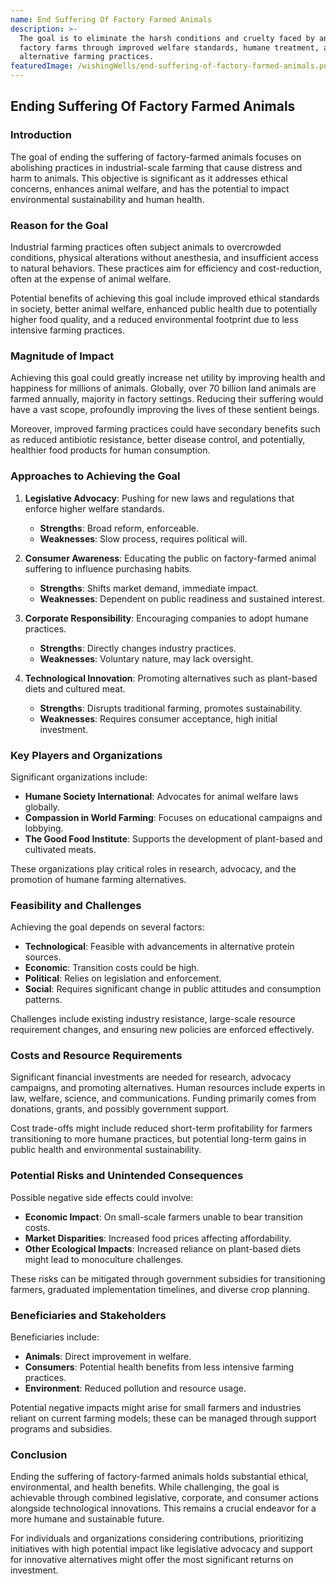 ```yaml
---
name: End Suffering Of Factory Farmed Animals
description: >-
  The goal is to eliminate the harsh conditions and cruelty faced by animals in
  factory farms through improved welfare standards, humane treatment, and
  alternative farming practices.
featuredImage: /wishingWells/end-suffering-of-factory-farmed-animals.png
---
```

## Ending Suffering Of Factory Farmed Animals

### Introduction
The goal of ending the suffering of factory-farmed animals focuses on abolishing practices in industrial-scale farming that cause distress and harm to animals. This objective is significant as it addresses ethical concerns, enhances animal welfare, and has the potential to impact environmental sustainability and human health.

### Reason for the Goal
Industrial farming practices often subject animals to overcrowded conditions, physical alterations without anesthesia, and insufficient access to natural behaviors. These practices aim for efficiency and cost-reduction, often at the expense of animal welfare.

Potential benefits of achieving this goal include improved ethical standards in society, better animal welfare, enhanced public health due to potentially higher food quality, and a reduced environmental footprint due to less intensive farming practices.

### Magnitude of Impact
Achieving this goal could greatly increase net utility by improving health and happiness for millions of animals. Globally, over 70 billion land animals are farmed annually, majority in factory settings. Reducing their suffering would have a vast scope, profoundly improving the lives of these sentient beings.

Moreover, improved farming practices could have secondary benefits such as reduced antibiotic resistance, better disease control, and potentially, healthier food products for human consumption.

### Approaches to Achieving the Goal
1. **Legislative Advocacy**: Pushing for new laws and regulations that enforce higher welfare standards.
   - **Strengths**: Broad reform, enforceable.
   - **Weaknesses**: Slow process, requires political will.
  
2. **Consumer Awareness**: Educating the public on factory-farmed animal suffering to influence purchasing habits.
   - **Strengths**: Shifts market demand, immediate impact.
   - **Weaknesses**: Dependent on public readiness and sustained interest.

3. **Corporate Responsibility**: Encouraging companies to adopt humane practices.
   - **Strengths**: Directly changes industry practices.
   - **Weaknesses**: Voluntary nature, may lack oversight.

4. **Technological Innovation**: Promoting alternatives such as plant-based diets and cultured meat.
   - **Strengths**: Disrupts traditional farming, promotes sustainability.
   - **Weaknesses**: Requires consumer acceptance, high initial investment.

### Key Players and Organizations
Significant organizations include:
- **Humane Society International**: Advocates for animal welfare laws globally.
- **Compassion in World Farming**: Focuses on educational campaigns and lobbying.
- **The Good Food Institute**: Supports the development of plant-based and cultivated meats.
  
These organizations play critical roles in research, advocacy, and the promotion of humane farming alternatives.

### Feasibility and Challenges
Achieving the goal depends on several factors:
- **Technological**: Feasible with advancements in alternative protein sources.
- **Economic**: Transition costs could be high.
- **Political**: Relies on legislation and enforcement.
- **Social**: Requires significant change in public attitudes and consumption patterns.

Challenges include existing industry resistance, large-scale resource requirement changes, and ensuring new policies are enforced effectively.

### Costs and Resource Requirements
Significant financial investments are needed for research, advocacy campaigns, and promoting alternatives. Human resources include experts in law, welfare, science, and communications. Funding primarily comes from donations, grants, and possibly government support.

Cost trade-offs might include reduced short-term profitability for farmers transitioning to more humane practices, but potential long-term gains in public health and environmental sustainability.

### Potential Risks and Unintended Consequences
Possible negative side effects could involve:
- **Economic Impact**: On small-scale farmers unable to bear transition costs.
- **Market Disparities**: Increased food prices affecting affordability.
- **Other Ecological Impacts**: Increased reliance on plant-based diets might lead to monoculture challenges.

These risks can be mitigated through government subsidies for transitioning farmers, graduated implementation timelines, and diverse crop planning.

### Beneficiaries and Stakeholders
Beneficiaries include:
- **Animals**: Direct improvement in welfare.
- **Consumers**: Potential health benefits from less intensive farming practices.
- **Environment**: Reduced pollution and resource usage. 

Potential negative impacts might arise for small farmers and industries reliant on current farming models; these can be managed through support programs and subsidies.

### Conclusion
Ending the suffering of factory-farmed animals holds substantial ethical, environmental, and health benefits. While challenging, the goal is achievable through combined legislative, corporate, and consumer actions alongside technological innovations. This remains a crucial endeavor for a more humane and sustainable future.

For individuals and organizations considering contributions, prioritizing initiatives with high potential impact like legislative advocacy and support for innovative alternatives might offer the most significant returns on investment.

